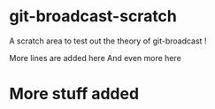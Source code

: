 # git-broadcast-scratch
A scratch area to test out the theory of git-broadcast !

More lines are added here
And even more here

# More stuff added
 
 
 
